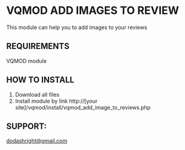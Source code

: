VQMOD ADD IMAGES TO REVIEW
==========================
This module can help you to add images to your reviews

REQUIREMENTS
------------
VQMOD module

HOW TO INSTALL
--------------
1. Download all files
2. Install module by link http://[your site]/vqmod/install/vqmod_add_image_to_reviews.php

SUPPORT:
--------
dodashright@gmail.com